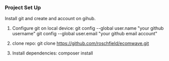 ### Project Set Up
Install git and create and account on gihub.

1. Configure git on local device:
 git config --global user.name "your github username"
 git config --global user.email "your  github email account"

2. clone repo:
git clone https://github.com/roschfield/ecomwave.git

3. Install dependencies:
composer install
 
